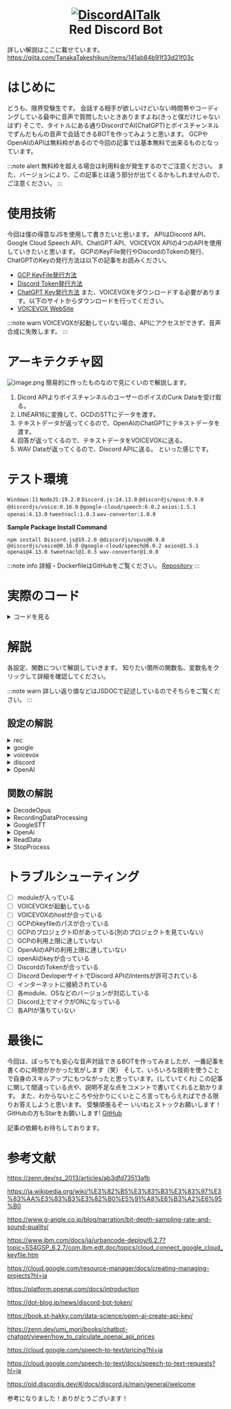 <h1 align="center">
  <br>
  <a href="https://github.com/TanakaTakeshikun/DiscordAITalk"><img src="https://camo.qiitausercontent.com/8219b8c8b304b3d92a7687497ee9c80720dcf832/68747470733a2f2f71696974612d696d6167652d73746f72652e73332e61702d6e6f727468656173742d312e616d617a6f6e6177732e636f6d2f302f333531383939352f61343966306130652d343266322d356565302d653531612d6363346431383432323634322e706e67" alt="DiscordAITalk"></a>
  <br>
  Red Discord Bot
  <br>
</h1>

詳しい解説はここに載せています。
https://qiita.com/TanakaTakeshikun/items/141ab84b91f33d21f03c

# はじめに
どうも、限界受験生です。
会話する相手が欲しいけどいない時間帯やコーディングしている最中に音声で質問したいときありますよね(きっと僕だけじゃないはず)
そこで、タイトルにある通りDiscordでAI(ChatGPT)とボイスチャンネルでずんだもんの音声で会話できるBOTを作ってみようと思います。
GCPやOpenAIのAPIは無料枠があるので今回の記事では基本無料で出来るものとなっています。

:::note alert
無料枠を超える場合は利用料金が発生するのでご注意ください。
また、バージョンにより、この記事とは違う部分が出てくるかもしれませんので、ご注意ください。
:::

# 使用技術
今回は僕の得意なJSを使用して書きたいと思います。
APIはDiscord API、Google Cloud Speech API、ChatGPT API、VOICEVOX APIの4つのAPIを使用していきたいと思います。
GCPのKeyFile発行やDiscordのTokenの発行、ChatGPTのKeyの発行方法は以下の記事をお読みください。
+ [GCP KeyFile発行方法](https://www.ibm.com/docs/ja/urbancode-deploy/6.2.7?topic=SS4GSP_6.2.7/com.ibm.edt.doc/topics/cloud_connect_google_cloud_keyfile.htm)
+ [Discord Token発行方法](https://dot-blog.jp/news/discord-bot-token/)
+ [ChatGPT Key発行方法](https://book.st-hakky.com/data-science/open-ai-create-api-key/)
また、VOICEVOXをダウンロードする必要があります。以下のサイトからダウンロードを行ってください。
+ [VOICEVOX WebSite](https://voicevox.hiroshiba.jp/)

:::note warn
VOICEVOXが起動していない場合、APIにアクセスができず、音声合成に失敗します。
:::

# アーキテクチャ図
![image.png](https://qiita-image-store.s3.ap-northeast-1.amazonaws.com/0/3518995/a49f0a0e-42f2-5ee0-e51a-cc4d18422642.png)
簡易的に作ったものなので見にくいので解説します。
1. Dicord APIよりボイスチャンネルのユーザーのボイスのCunk Dataを受け取る。
2. LINEAR16に変換して、GCDのSTTにデータを渡す。
3. テキストデータが返ってくるので、OpenAIのChatGPTにテキストデータを渡す。
4. 回答が返ってくるので、テキストデータをVOICEVOXに送る。
5. WAV Dataが返ってくるので、Discord APIに送る。
といった感じです。

# テスト環境
`Windows:11`
`NodeJS:19.2.0`
`Discord.js:14.13.0`
`@discordjs/opus:0.9.0`
`@discordjs/voice:0.16.0`
`@google-cloud/speech:6.0.2`
`axios:1.5.1`
`openai:4.13.0`
`tweetnacl:1.0.3`
`wav-converter:1.0.0`

**Sample Package Install Command**
```shell
npm install Discord.js@19.2.0 @discordjs/opus@0.9.0 @discordjs/voice@0.16.0 @google-cloud/speech@6.0.2 axios@1.5.1 openai@4.13.0 tweetnacl@1.0.3 wav-converter@1.0.0
```
:::note info
詳細・DockerfileはGitHubをご覧ください。
[Repository](https://github.com/TanakaTakeshikun/DiscordAITalk)
:::

# 実際のコード

<details><summary>コードを見る</summary>


```js
/**
 * @constant setting
 * @type {{
*   rec: {
  *     SampleRate: number, // 録音のサンプリングレート (Hz)
  *     ByteRate: number, // 録音のバイトレート (bps)
  *     MinDataSize: number, // 録音の最小サイズ (byte)
  *     duration: number // 録音の最大時間 (ms)
  *   },
  *   google: {
  *     keyfile: string, // Google Cloud Platform のキーファイルパス
  *     projectId: string, // Google Cloud Platform のプロジェクト ID
  *     MinText: number // Google Speech-to-Text の最小認識テキストの長さ
  *   },
  *   voicevox: {
  *     host: string, // VoiceVox のホスト名
  *     TextSize: number, // VoiceVox の生成テキストの最大文字数
  *     speaker: number // VoiceVox の話者ID
  *   },
  *   discord: {
  *     token: string // Discord ボットのトークン
  *   },
  *   OpenAi: {
  *     ApiKey: string, // OpenAI の API キー
  *     MaxToken: number, // OpenAI の生成テキストの最大文字数
  *     SystemPrompt: string // AIのキャラ設定
  *   }
  * }}
  * @description 設定値。
  */
const setting = {
  rec: {
    SampleRate: 16000,
    ByteRate: 1536000,
    MinDataSize: 100000,
    duration: 1000
  },
  google: {
    keyfile: 'Key JSON',
    projectId: 'Project ID',
    MinText: 3
  },
  voicevox: {
    host: 'http://127.0.0.1:50021',
    TextSize: 40,
    speaker: 3
  },
  discord: {
    token: 'Your Discord Bot Token'
  },
  OpenAi: {
    ApiKey: 'OpenAI API Key',
    MaxToken: 500,
    SystemPrompt: '小さな女の子'
  }
};

//ModuleImport
const { Client, GatewayIntentBits, ActivityType } = require('discord.js');
const { OpusEncoder } = require('@discordjs/opus');
const { createAudioResource, getVoiceConnection, joinVoiceChannel, createAudioPlayer, EndBehaviorType } = require('@discordjs/voice');
const WavConverter = require('wav-converter');
const speech = require('@google-cloud/speech');
const axios = require('axios');
const OpenAI = require('openai');
const DiscordClient = new Client({
  intents: [GatewayIntentBits.Guilds, GatewayIntentBits.GuildVoiceStates], rest: 60000
});

//変数設定
let waiting = false;

//GoogleClient設定
const GoogleClient = new speech.SpeechClient({
  projectId: setting.google.ProjectId,
  keyFilename: setting.google.KeyFileName
});
//OpenAiApi設定
const OpenAiApi = new OpenAI({
  apiKey: setting.OpenAi.ApiKey
});

/**
 * @function DecodeOpus
 * @description Opus ストリームを PCM データに変換します
 * @param {OpusStream} OpusStream Opus ストリーム
 * @returns {Promise<ArrayBuffer>} PCM データの ArrayBuffer
 */
const DecodeOpus = async OpusStream => {
  return new Promise(resolve => {
    const opusDecoder = new OpusEncoder(setting.rec.SampleRate, 1, {
      bitrate: setting.rec.ByteRate,
    });
    const pcmData = opusDecoder.decode(OpusStream);
    resolve(pcmData);
  });
};

/**
 * @function RecordingDataProcessing
 * @description 録音データをWavに変換します。
 * @param {ReadableStream} stream 録音データのストリーム
 * @returns {Promise<Buffer>} 処理された録音データの Buffer
 *
 * @example
 * const stream = new ReadableStream();
 * const ProcessedData = await RecordingDataProcessing(stream);
 *
 * @see ReadableStream
 * @see WavConverter.encodeWav
 */
const RecordingDataProcessing = async stream => {
  const PcmDataArray = await Promise.all(stream);
  stream = [];
  const ConcatenatedBuffer = Buffer.concat(PcmDataArray);
  if (Buffer.from(ConcatenatedBuffer).length <= setting.rec.MinDataSize) return;
  const EncodeData = WavConverter.encodeWav(ConcatenatedBuffer, {
    numChannels: 1,
    sampleRate: setting.rec.SampleRate,
    byteRate: setting.rec.ByteRate
  });
  return EncodeData;
};

/**
 * @function GoogleSTT
 * @description Google Speech-to-Text APIを使用してWAVデータをテキストに変換します
 * @param {Buffer} WavData WAVデータ
 * @returns {Promise<string>} 変換されたテキスト
 *
 * @example
 * const wavData = fs.readFileSync('recording.wav');
 * const transcription = await GoogleSTT(wavData);
 *
 * @see GoogleClient.recognize
 * @see setting.google.MinText
 */
const GoogleSTT = async WavData => {
  const request = {
    config: {
      encoding: 'LINEAR16',
      sampleRateHertz: setting.rec.SampleRate,
      languageCode: 'ja-JP'
    },
    audio: {
      content: WavData
    }
  };
  const [response] = await GoogleClient.recognize(request);
  const transcription = response.results.map(result => result.alternatives[0].transcript).join('\n');
  if (transcription.length <= setting.google.MinText) return;
  return transcription;
};

/**
 * @function OpenAi
 * @description OpenAIを使用して、テキストを生成します
 * @param {string} transcript 入力テキスト
 * @returns {Promise<string>} 生成されたテキスト
 *
 * @example
 * const transcript = '今日はいい天気ですね。';
 * const text = await OpenAi(transcript);
 *
 * @see OpenAiApi.chat.completions.create
 * @see setting.voicevox.TextSize
 */
const OpenAi = async transcript => {
  const ChatCompletion = await OpenAiApi.chat.completions.create({
    model: 'gpt-3.5-turbo',
    max_tokens: setting.OpenAi.MaxToken,
    messages: [{ role: 'system', content: setting.OpenAi.SystemPrompt }, { role: 'user', content: `指示：必ず日本語で回答をしてください。\n内容:${transcript}` }],
  });
  const result = ChatCompletion?.choices[0]?.message?.content;
  if (!result) return;
  const text = result.slice(0, setting.voicevox.TextSize);
  return `${text}`;
};

/**
 * @function ReadData
 * @description VoiceVoxを使用して、テキストを音声に変換します
 * @param {string} text 変換するテキスト
 * @returns {Promise<Stream>} 変換された音声のストリーム
 *
 * @example
 * const text = '今日はいい天気ですね。';
 * const stream = await ReadData(text);
 *
 * @see axios
 * @see setting.voicevox
 */
const ReadData = async text => {
  const audio_query = await axios.post(`${setting.voicevox.host}/audio_query?text=${text}&speaker=${setting.voicevox.speaker}`, {
    headers: { 'Content-Type': 'application/json' }
  });
  const synthesis_response = await axios.post(`${setting.voicevox.host}/synthesis?speaker=${setting.voicevox.speaker}`, audio_query.data, { headers: { 'Content-Type': 'application/json', 'accept': 'audio/wav' }, 'responseType': 'stream' });
  if (!synthesis_response.data) return;
  return synthesis_response.data;
};

/**
 * @function StopProcess
 * @description 処理を停止します
 * @param {string} text 停止のメッセージを表示します
 *
 * @example
 * const text = '処理を停止しました。';
 * await StopProcess(text);
 */
const StopProcess = async text => {
  waiting = false;
  console.log(text);
};

//DiscordClient
DiscordClient.once('ready', async () => {
  DiscordClient.user.setPresence({ activities: [{ name: `会話`, type: ActivityType.Streaming }] });
  await DiscordClient.application.commands.set([{ name: 'join', description: 'ボイスチャンネルに接続' }], '');
  console.log(`Logged in as ${DiscordClient.user.tag}`);
});

DiscordClient.on('interactionCreate', async interaction => {
  if (interaction.commandName === 'join') {
    const VoiceChannel = interaction.member.voice.channel;
    if (!VoiceChannel) return interaction.reply('ボイスチャンネルに接続してください');
    const connection = joinVoiceChannel({
      channelId: VoiceChannel.id,
      guildId: VoiceChannel.guild.id,
      adapterCreator: VoiceChannel.guild.voiceAdapterCreator
    });
    await interaction.reply('接続しました。');
    const player = createAudioPlayer();
    connection.subscribe(player);
    connection.receiver.speaking.on('start', userId => {
      let stream = [];
      const audio = connection.receiver.subscribe(userId, {
        end: {
          behavior: EndBehaviorType.AfterSilence,
          duration: setting.rec.duration
        }
      });
      //DataEvent
      audio.on('data', chunk => {
        const decodedChunk = DecodeOpus(chunk);
        stream.push(decodedChunk);
      });
      //EndEvent
      audio.on('end', async () => {
        //dicord(RecordingDataProcessing)
        if (waiting || !stream[0] || player.state.status === 'playing') return;
        waiting = true;
        console.log('録音データ処理開始');
        const WavData = await RecordingDataProcessing(stream);
        if (!WavData) return StopProcess('音声データ処理中断');
        console.log('録音データ処理完了');
        //GoogleSTT (voice=>text)
        console.log('文字化開始');
        const transcription = await GoogleSTT(WavData);
        if (!transcription) return StopProcess('文字化中断');
        console.log('文字化完了');
        //BingAi(text=>text)
        console.log('回答生成開始');
        const text = await OpenAi(transcription);
        if (!text) return StopProcess('回答生成中断');
        console.log('回答生成完了');
        //VOICEVOX(text=>wavbase64)
        console.log('音声合成開始');
        const AudioData = await ReadData(text);
        if (!AudioData) return StopProcess('音声合成中断');
        console.log('音声合成完了');
        //discord(speak)
        const VoiceChannel = getVoiceConnection(interaction.guildId);
        if (!VoiceChannel) return waiting = false;
        const resource = createAudioResource(AudioData);
        player.play(resource);
        VoiceChannel.subscribe(player);
        audio.destroy();
        StopProcess('すべての処理完了');
      });
    });
  };
});


DiscordClient.login(setting.discord.token);

//例外処理
process.on('uncaughtException', error => {
  console.error(error);
});

```
</details>

# 解説

各設定、関数について解説していきます。
知りたい箇所の関数名、変数名をクリックして詳細を確認してください。

:::note warn
詳しい返り値などはJSDOCで記述しているのでそちらをご覧ください。
:::

## 設定の解説
<details><summary>rec</summary>

```js
  rec: {
    SampleRate: 16000,
    ByteRate: 1536000,
    MinDataSize: 100000,
    duration: 1000
  }
```
Discordから送られてきた音声データの加工に関する設定項目です。
DecodeOpus関数で使用しているプロパティです。
|Property| 解説 |
|:-:|:-:|
|SampleRate|SampleRateとは音声等のアナログ波形をデジタルデータにするために必要な処理であるサンプリングにおいて、単位時間あたりにサンプリングを採る頻度(単位はHz)|
|ByteRate|データの情報量を表す数値で、ビットレートの高さはデータの質(音質)の高さに比例します。(単位はbps)|
|MinDataSize|検知をする最小のデータサイズです。小さくすることでより、検知しやすくなりますが、リソースを多く使用します。(単位はByte)|
|duration|検知を終了する(endイベントが発火する)までの時間です。数値が高いほどデータサイズが大きくなりますが、一瞬の無音の時間などで録音が停止しなくなります。(単位はms)|

</details>

<details><summary>google</summary>

```js
  google: {
    keyfile: 'Key JSON',
    projectId: 'Project ID',
    MinText: 3
  }
```

GoogleSTT関数で使用するプロパティです。
|Property|解説|
|:-:|:-:|
|keyfile|GCPで発行されるjson形式のファイルのファイルパスです。<br/>詳しくはこちらをご覧ください。<br/>[Google Cloud Platform の鍵ファイルの作成](https://www.ibm.com/docs/ja/urbancode-deploy/6.2.7?topic=SS4GSP_6.2.7/com.ibm.edt.doc/topics/cloud_connect_google_cloud_keyfile.htm)|
|projectId|GCPのSTTのプロジェクトがあるプロジェクトのIDです。<br/>詳しくはこちらをご覧ください。<br/>[プロジェクトの作成と管理](https://cloud.google.com/resource-manager/docs/creating-managing-projects?hl=ja)|
|MinText|STTで生成された文字のうち検知する最小の文字数です。小さくすれば短い言葉でも検知しますが、ChatGPT APIを叩く回数が多くなります。|

</details>

<details><summary>voicevox</summary>

```js
  voicevox: {
    host: 'http://127.0.0.1:50021',
    TextSize: 40,
    speaker: 3
  }
```

ReadData関数で使用するプロパティです。
|Property|解説|
|:-:|:-:|
|host|VOICEVOX APIが動いてるhostです。ローカル環境で特に設定をしない場合は`http://127.0.0.1:50021`となります。外部でホスティングしてる場合はそのhostを指定してください。|
|TextSize|読み上げる最大文字数です。大きくするほど多くの文字を読みますが、VOICEVOXのリソースを多く使用します。|
|speaker|VOICEVOXの話者IDを入れてください。話者IDの取得はVOICEVOXを起動した状態で`VOICEVOXを起動しているhost/speakers`にGETリクエストしてください。(3はずんだもんです。)|

</details>

<details><summary>discord</summary>

```js
  discord: {
    token: 'Your Discord Bot Token'
  },
```

DiscordAPIに接続する際に使用するプロパティです。
|Property|解説|
|:-:|:-:|
|token|DiscordAPIに接続するためのTokenです。Discord Developerサイトより発行してください。<be/>詳しい発行手順はこちらをご覧ください。<br/>[DiscordのBot登録・設定・トークンの発行方法](https://dot-blog.jp/news/discord-bot-token/)|
</details>


<details><summary>OpenAI</summary>

```js
  OpenAi: {
    ApiKey: 'Your OpenAI API Key',
    MaxToken: 500,
    SystemPrompt: '小さな女の子'
  }
```
OpenAi関数で使用されるプロパティです。

| 1 | 2 |
|:-:|:-:|
|ApiKey|OpenAIのサイトで作成したAPI Keyを入れてください<br/>作成方法についてはこちらをご覧ください。<br/>[OpenAI API の API キーの取得](https://book.st-hakky.com/data-science/open-ai-create-api-key/)|
|MaxToken|ChatGPTを使用する際の最大トークン数を設定できます。<br/>詳しい解説はこちらをご覧ください。<br/>[OpenAIのAPI料金の計算方法](https://zenn.dev/umi_mori/books/chatbot-chatgpt/viewer/how_to_calculate_openai_api_prices)|
|SystemPrompt|ChatGPTのシステムの設定分です。ユーザーが変えられない物なのでBOT独自の設定を追加できます。|

</details>

## 関数の解説
<details><summary>DecodeOpus</summary>

```js
const DecodeOpus = async OpusStream => {
  return new Promise(resolve => {
    const opusDecoder = new OpusEncoder(setting.rec.SampleRate, 1, {
      bitrate: setting.rec.ByteRate,
    });
    const pcmData = opusDecoder.decode(OpusStream);
    resolve(pcmData);
  });
};
```

2chのOpus ストリーム1chで指定のbitrateでPCMデータに変換します。

:::note alert
この際、2chにしてしまうと、この後のSTTの処理の際に2chに対応していないので怒られます。
:::


</details>

<details><summary>RecordingDataProcessing</summary>

```js
const RecordingDataProcessing = async stream => {
  const PcmDataArray = await Promise.all(stream);
  stream = [];
  const ConcatenatedBuffer = Buffer.concat(PcmDataArray);
  if (Buffer.from(ConcatenatedBuffer).length <= setting.rec.MinDataSize) return;
  const EncodeData = WavConverter.encodeWav(ConcatenatedBuffer, {
    numChannels: 1,
    sampleRate: setting.rec.SampleRate,
    byteRate: setting.rec.ByteRate
  });
  return EncodeData;
};
```

Discordの音声ストリーミングの際に発火するdataイベントで得られるchunkデータを配列にしたものを処理し、配列を結合します。
その後、データサイズを比較して、指定したデータサイズ以下の場合は以降処理をしないようにします。

:::note warn
データサイズの指定を小さくすることで小さなデータでも処理されますがほとんどの場合、小さすぎるデータは雑音の場合が多いです。
:::

その後、WavConverterというPackageを使用し、1chで指定のサンプルレートとバイトレートでエンコードします。
この際、レートが高いほうがこの後のSTTの認識が良いような気がします。(ただし、データサイズが大きくなります。)

</details>

<details><summary>GoogleSTT</summary>

```js
const GoogleSTT = async WavData => {
  const request = {
    config: {
      encoding: 'LINEAR16',
      sampleRateHertz: setting.rec.SampleRate,
      languageCode: 'ja-JP'
    },
    audio: {
      content: WavData
    }
  };
  const [response] = await GoogleClient.recognize(request);
  const transcription = response.results.map(result => result.alternatives[0].transcript).join('\n');
  if (transcription.length <= setting.google.MinText) return;
  return transcription;
};

```

GCPのSTT APIを利用し、LINEAR16形式で指定のサンプルレートで音声をテキストに変換します。
その後、単語事？配列になって帰ってくるのでmapですべて繋げてあげます。
この時に、指定した文字数以下の場合にはリソース、APIの使用回数削減のため以降処理をしないようにします。
私は日本人なので`languageCode`はja-JPしていますが、ほかの言語使用者用に作成する場合は`languageCode`を変えれば認識するはずです。

:::note warn
STTは音声データの時間によって料金が変わります。詳しくはこちらをご覧ください。
[Speech-to-Text の料金](https://cloud.google.com/speech-to-text/pricing?hl=ja)
(テスト用で使用する場合は無料枠を超えることはないと思います。)
:::

使ってみて精度はなかなかいいと思います。

詳細はこちらをご覧ください。
[Speech-to-Text リクエストの構成](https://cloud.google.com/speech-to-text/docs/speech-to-text-requests?hl=ja)

</details>

<details><summary>OpenAi</summary>

```js
const OpenAi = async transcript => {
  const ChatCompletion = await OpenAiApi.chat.completions.create({
    model: 'gpt-3.5-turbo',
    max_tokens: setting.OpenAi.MaxToken,
    messages: [{ role: 'system', content: setting.OpenAi.SystemPrompt }, { role: 'user', content: `指示：必ず日本語で回答をしてください。\n内容:${transcript}` }],
  });
  const result = ChatCompletion?.choices[0]?.message?.content;
  if (!result) return;
  const text = result.slice(0, setting.voicevox.TextSize);
  return `${text}`;
};
```

Open AIのAPIのChatGPTを利用して、STTで変換されたテキストを元に返答するテキストデータを作成します。
`model`は僕自身あまりお金をかけたくないので、3.5にしていますがバージョンが上がった場合は適宜変えたほうがいいかと思います。
`token`については設定の項目で触れているのでそちらをご覧ください。
`role`はsystemとuserがあり、systemはuserより優先される設定です。また、いくつかの回答が返ってくるので、適当に0番目の回答を使用したいと思います。
また、返答がない場合には処理をしないようにします。
その後、生成された返答を指定の文字数以下になるようにします。

</details>

<details><summary>ReadData</summary>

```js
const ReadData = async text => {
  const audio_query = await axios.post(`${setting.voicevox.host}/audio_query?text=${text}&speaker=${setting.voicevox.speaker}`, {
    headers: { 'Content-Type': 'application/json' }
  });
  const synthesis_response = await axios.post(`${setting.voicevox.host}/synthesis?speaker=${setting.voicevox.speaker}`, audio_query.data, { headers: { 'Content-Type': 'application/json', 'accept': 'audio/wav' }, 'responseType': 'stream' });
  if (!synthesis_response.data) return;
  return synthesis_response.data;
};

```

指定したVOICEVOXのhostにaxiosでPOSTリクエストを送ります。
初めに、クエリを作成するためにテキストとspeakerID(もしかしたらいらないかもしれません)をPOSTします。
次に、返ってきたクエリとspeakerIDをPOSTするとWAVでデータが返ってきます。
他の形式のデータが欲しい場合はresponseTypeを変えれば変更することができます。

</details>

<details><summary>StopProcess</summary>

```js
const StopProcess = async text => {
  waiting = false;
  console.log(text);
};
```

処理が止めるときに呼び出す関数です。
waitingをfalseにして、処理待ちを開放します。

:::note warn
trueの場合は新規の処理を停止している状態です。
:::

その後、consoleに止まった理由を表示します。

</details>

# トラブルシューティング
- [ ] moduleが入っている
- [ ] VOICEVOXが起動している
- [ ] VOICEVOXのhostが合っている
- [ ] GCPのkeyfileのパスが合っている
- [ ] GCPのプロジェクトIDがあっている(別のプロジェクトを見ていない)
- [ ] GCPの利用上限に達していない
- [ ] OpenAIのAPIの利用上限に達していない
- [ ] openAIのkeyが合っている
- [ ] DiscordのTokenが合っている
- [ ] Discord DevloperサイトでDiscord APIのIntentsが許可されている
- [ ] インターネットに接続されている
- [ ] 各module、OSなどのバージョンが対応している
- [ ] Discord上でマイクがONになっている
- [ ] 各APIが落ちていない

# 最後に
今回は、ぼっちでも安心な音声対話できるBOTを作ってみましたが、一番記事を書くのに時間がかかった気がします（笑）
そして、いろいろな技術を使うことで自身のスキルアップにもつながったと思っています。(していてくれ)
この記事に関して間違っている点や、説明不足な点をコメントで書いてくれると助かります。
また、わからないところや分かりにくいところ言ってもらえればできる限りお答えしようと思います。
受験頑張るぞー
いいねとストックお願いします！
GitHubの方もStarをお願いします!
[GitHub](https://github.com/TanakaTakeshikun/DiscordAITalk)

記事の依頼もお待ちしております。

# 参考文献
https://zenn.dev/ss_2013/articles/ab3dfd73513afb

https://ja.wikipedia.org/wiki/%E3%82%B5%E3%83%B3%E3%83%97%E3%83%AA%E3%83%B3%E3%82%B0%E5%91%A8%E6%B3%A2%E6%95%B0

https://www.g-angle.co.jp/blog/narration/bit-depth-sampling-rate-and-sound-quality/

https://www.ibm.com/docs/ja/urbancode-deploy/6.2.7?topic=SS4GSP_6.2.7/com.ibm.edt.doc/topics/cloud_connect_google_cloud_keyfile.htm

https://cloud.google.com/resource-manager/docs/creating-managing-projects?hl=ja

https://platform.openai.com/docs/introduction

https://dot-blog.jp/news/discord-bot-token/

https://book.st-hakky.com/data-science/open-ai-create-api-key/

https://zenn.dev/umi_mori/books/chatbot-chatgpt/viewer/how_to_calculate_openai_api_prices

https://cloud.google.com/speech-to-text/pricing?hl=ja

https://cloud.google.com/speech-to-text/docs/speech-to-text-requests?hl=ja

https://old.discordjs.dev/#/docs/discord.js/main/general/welcome

参考になりました！ありがとうございます！
